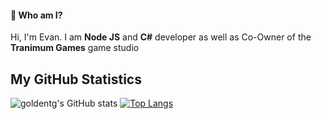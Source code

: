 #### 👋 Who am I?
Hi, I'm Evan. I am **Node JS** and **C#** developer as well as Co-Owner of the **Tranimum Games** game studio

## My GitHub Statistics
![goldentg's GitHub stats](https://github-readme-stats.vercel.app/api?username=goldentg&show_icons=true&theme=dark)
[![Top Langs](https://github-readme-stats.vercel.app/api/top-langs/?username=goldentg&theme=dark)](https://github.com/goldentg/github-readme-stats)
